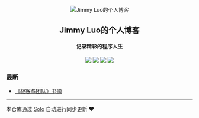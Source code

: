 <p align="center"><img alt="Jimmy Luo的个人博客" src="https://avatars1.githubusercontent.com/u/7272363?v=4"></p><h2 align="center">
Jimmy Luo的个人博客
</h2>

<h4 align="center">记录精彩的程序人生</h4>
<p align="center"><a title="Jimmy Luo的个人博客" target="_blank" href="https://github.com/LuoJimmy/solo-blog"><img src="https://img.shields.io/github/last-commit/LuoJimmy/solo-blog.svg?style=flat-square&color=FF9900"></a>
<a title="GitHub repo size in bytes" target="_blank" href="https://github.com/LuoJimmy/solo-blog"><img src="https://img.shields.io/github/repo-size/LuoJimmy/solo-blog.svg?style=flat-square"></a>
<a title="Solo Version" target="_blank" href="https://github.com/b3log/solo/releases"><img src="https://img.shields.io/badge/solo-3.6.0-f1e05a.svg?style=flat-square&color=blueviolet"></a>
<a title="Hits" target="_blank" href="https://github.com/b3log/hits"><img src="https://hits.b3log.org/LuoJimmy/solo-blog.svg"></a></p>

### 最新

* [《极客与团队》书摘](http://blog.luojinming.com/articles/2019/05/16/1557944680850.html)



---

本仓库通过 [Solo](https://github.com/b3log/solo) 自动进行同步更新 ❤️ 